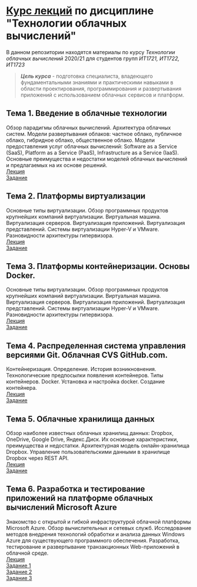 # [Курс лекций](https://github.com/anton-petrov/clouds/ "Курс лекций") по дисциплине "Технологии облачных вычислений"

В данном репозитории находятся материалы по курсу _Технологии облачных вычислений_ 2020/21 для студентов групп *ИТ1721, ИТ1722, ИТ1723*

>***Цель курса*** - подготовка специалиста, владеющего фундаментальными знаниями и практическими навыками в области проектирования, программирования и развертывания приложений с использованием облачных сервисов и платформ. 

## Тема 1. Введение в облачные технологии
Обзор парадигмы облачных вычислений. Архитектура облачных систем. Модели развертывания облаков: частное облако, публичное облако, гибридное облако, общественное облако. Модели предоставления услуг облачных вычислений: Software as a Service (SaaS), Platform as a Service (PaaS), Infrastructure as a Service (IaaS). Основные преимущества и недостатки моделей облачных вычислений и предлагаемых на их основе решений.  
[Лекция](https://github.com/anton-petrov/clouds/lecture/Introduction/index.html "Лекция")  
[Задание](https://github.com/anton-petrov/clouds/task/Introduction/Introduction.pdf "Задание")  


## Тема 2. Платформы виртуализации
Основные типы виртуализации. Обзор программных продуктов крупнейших компаний виртуализации. Виртуальная машина. Виртуализация серверов. Виртуализация приложений. Виртуализация представлений. Системы виртуализации Hyper-V и VMware. Разновидности архитектуры гипервизора.  
[Лекция](https://github.com/anton-petrov/clouds/lecture/Virtualization/index.html "Лекция")  
[Задание](https://github.com/anton-petrov/clouds/task/Virtualization/Virtualization.pdf "Задание")  

## Тема 3. Платформы контейнеризации. Основы Docker.
Основные типы виртуализации. Обзор программных продуктов крупнейших компаний виртуализации. Виртуальная машина. Виртуализация серверов. Виртуализация приложений. Виртуализация представлений. Системы виртуализации Hyper-V и VMware. Разновидности архитектуры гипервизора.  
[Лекция](https://github.com/anton-petrov/clouds/presentation/3.pdf "Лекция")  
[Задание](https://github.com/anton-petrov/clouds/task/ "Задание (пока нет)")  

## Тема 4. Распределенная система управления версиями Git. Облачная CVS GitHub.com.
Контейнеризация. Определение. История возникновнения. Технологические предпосылки появления контейнеров. Типы контейнеров. Docker. Установка и настройка docker. Создание контейнера.  
[Лекция](https://github.com/anton-petrov/clouds/presentation/3 "Лекция")  
[Задание](https://github.com/anton-petrov/clouds/Labs-git.pdf "Задания")  


## Тема 5. Облачные хранилища данных
Обзор наиболее известных облачных хранилищ данных: Dropbox, OneDrive, Google Drive, Яндекс.Диск. Их основные характеристики, преимущества и недостатки.  Архитектурная модель онлайн-хранилища Dropbox. Управление пользовательскими данными в хранилище Dropbox через REST API.  
[Лекция](https://github.com/anton-petrov/clouds/lecture/Dropbox/index.html "Лекция")  
[Задание](https://github.com/anton-petrov/clouds/task/Dropbox/Dropbox.pdf "Задание")  


## Тема 6. Разработка и тестирование приложений на платформе облачных вычислений Microsoft Azure
Знакомство с открытой и гибкой инфраструктурой облачной платформы Microsoft Azure. Обзор вычислительных и сетевых служб. Исследование методов внедрения технологий обработки и анализа данных Windows Azure для существующего программного обеспечения. Разработка, тестирование и развертывание транзакционных Web-приложений в облачной среде.  
[Лекция](https://github.com/anton-petrov/clouds/lecture/Azure/index.html "Лекция")    
[Задание 1](https://github.com/anton-petrov/clouds/task/MSMQ/MSMQ.pdf "Задание 1")  
[Задание 2](https://github.com/anton-petrov/clouds/task/NServiceBus/NServiceBus.pdf "Задание 2")  
[Задание 3](https://github.com/anton-petrov/clouds/task/Insights/Insights.pdf "Задание 3") 
